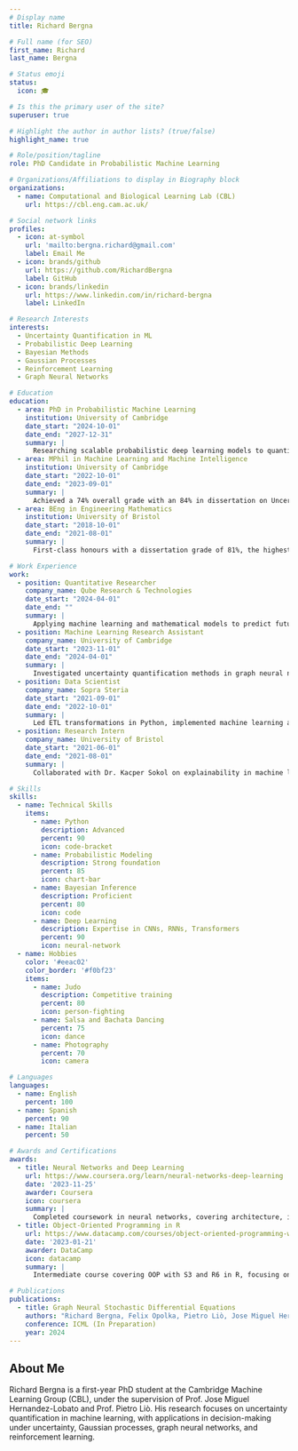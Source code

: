 ```yaml
---
# Display name
title: Richard Bergna

# Full name (for SEO)
first_name: Richard
last_name: Bergna

# Status emoji
status:
  icon: 🎓

# Is this the primary user of the site?
superuser: true

# Highlight the author in author lists? (true/false)
highlight_name: true

# Role/position/tagline
role: PhD Candidate in Probabilistic Machine Learning

# Organizations/Affiliations to display in Biography block
organizations:
  - name: Computational and Biological Learning Lab (CBL)
    url: https://cbl.eng.cam.ac.uk/

# Social network links
profiles:
  - icon: at-symbol
    url: 'mailto:bergna.richard@gmail.com'
    label: Email Me
  - icon: brands/github
    url: https://github.com/RichardBergna
    label: GitHub
  - icon: brands/linkedin
    url: https://www.linkedin.com/in/richard-bergna
    label: LinkedIn

# Research Interests
interests:
  - Uncertainty Quantification in ML
  - Probabilistic Deep Learning
  - Bayesian Methods
  - Gaussian Processes
  - Reinforcement Learning
  - Graph Neural Networks

# Education
education:
  - area: PhD in Probabilistic Machine Learning
    institution: University of Cambridge
    date_start: "2024-10-01"
    date_end: "2027-12-31"
    summary: |
      Researching scalable probabilistic deep learning models to quantify uncertainty under the supervision of Prof. Jose Miguel Hernandez-Lobato and Prof. Pietro Liò.
  - area: MPhil in Machine Learning and Machine Intelligence
    institution: University of Cambridge
    date_start: "2022-10-01"
    date_end: "2023-09-01"
    summary: |
      Achieved a 74% overall grade with an 84% in dissertation on Uncertainty Modeling in Graph Neural Networks via Stochastic Differential Equations. Supervised by Prof. Jose Miguel Hernandez-Lobato and Prof. Pietro Liò.
  - area: BEng in Engineering Mathematics
    institution: University of Bristol
    date_start: "2018-10-01"
    date_end: "2021-08-01"
    summary: |
      First-class honours with a dissertation grade of 81%, the highest in the cohort, focused on using machine learning to predict movement patterns.

# Work Experience
work:
  - position: Quantitative Researcher
    company_name: Qube Research & Technologies
    date_start: "2024-04-01"
    date_end: ""
    summary: |
      Applying machine learning and mathematical models to predict future financial returns.
  - position: Machine Learning Research Assistant
    company_name: University of Cambridge
    date_start: "2023-11-01"
    date_end: "2024-04-01"
    summary: |
      Investigated uncertainty quantification methods in graph neural networks in the CBL lab, under the supervision of Prof. Jose Miguel Hernandez-Lobato and Prof. Pietro Liò.
  - position: Data Scientist
    company_name: Sopra Steria
    date_start: "2021-09-01"
    date_end: "2022-10-01"
    summary: |
      Led ETL transformations in Python, implemented machine learning algorithms, and deployed deep learning architectures for production systems.
  - position: Research Intern
    company_name: University of Bristol
    date_start: "2021-06-01"
    date_end: "2021-08-01"
    summary: |
      Collaborated with Dr. Kacper Sokol on explainability in machine learning algorithms, including LIME and ANCHORS.

# Skills
skills:
  - name: Technical Skills
    items:
      - name: Python
        description: Advanced
        percent: 90
        icon: code-bracket
      - name: Probabilistic Modeling
        description: Strong foundation
        percent: 85
        icon: chart-bar
      - name: Bayesian Inference
        description: Proficient
        percent: 80
        icon: code
      - name: Deep Learning
        description: Expertise in CNNs, RNNs, Transformers
        percent: 90
        icon: neural-network
  - name: Hobbies
    color: '#eeac02'
    color_border: '#f0bf23'
    items:
      - name: Judo
        description: Competitive training
        percent: 80
        icon: person-fighting
      - name: Salsa and Bachata Dancing
        percent: 75
        icon: dance
      - name: Photography
        percent: 70
        icon: camera

# Languages
languages:
  - name: English
    percent: 100
  - name: Spanish
    percent: 90
  - name: Italian
    percent: 50

# Awards and Certifications
awards:
  - title: Neural Networks and Deep Learning
    url: https://www.coursera.org/learn/neural-networks-deep-learning
    date: '2023-11-25'
    awarder: Coursera
    icon: coursera
    summary: |
      Completed coursework in neural networks, covering architecture, implementation, and application development.
  - title: Object-Oriented Programming in R
    url: https://www.datacamp.com/courses/object-oriented-programming-with-s3-and-r6-in-r
    date: '2023-01-21'
    awarder: DataCamp
    icon: datacamp
    summary: |
      Intermediate course covering OOP with S3 and R6 in R, focusing on GUI development and industry-specific analyses.

# Publications
publications:
  - title: Graph Neural Stochastic Differential Equations
    authors: "Richard Bergna, Felix Opolka, Pietro Liò, Jose Miguel Hernandez-Lobato"
    conference: ICML (In Preparation)
    year: 2024
---
```


## About Me

Richard Bergna is a first-year PhD student at the Cambridge Machine Learning Group (CBL), under the supervision of Prof. Jose Miguel Hernandez-Lobato and Prof. Pietro Liò. His research focuses on uncertainty quantification in machine learning, with applications in decision-making under uncertainty, Gaussian processes, graph neural networks, and reinforcement learning.
